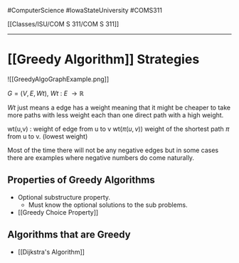 #ComputerScience  #IowaStateUniversity  #COMS311 


[[Classes/ISU/COM S 311/COM S 311]] 

---

# [[Greedy Algorithm]] Strategies

![[GreedyAlgoGraphExample.png]]

$G = (V, E, Wt)$, $Wt$ : $E$ $\rightarrow \mathbb{R}$

$Wt$ just means a edge has a weight meaning that it might be cheaper to take more paths with less weight each than one direct path with a high weight. 

wt(u,v) : weight of edge from u to v
wt($\pi(u,v)$) weight of the shortest path $\pi$ from u to v. (lowest weight)

Most of the time there will not be any negative edges but in some cases there are examples where negative numbers do come naturally.

## Properties of Greedy Algorithms 

- Optional substructure property. 
	- Must know the optional solutions to the sub problems.
- [[Greedy Choice Property]]


## Algorithms that are Greedy

- [[Dijkstra's Algorithm]]